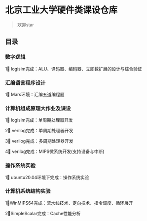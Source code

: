 # 北京工业大学硬件类课设仓库

> 欢迎star
>

## 目录

### 数字逻辑

1⃣️ logisim完成：ALU、译码器、编码器、立即数扩展的设计与综合验证

### 汇编语言程序设计

1⃣️ Mars环境：汇编五道编程题

### 计算机组成原理大作业及课设

1⃣️ logisim完成：单周期处理器开发

2⃣️ verilog完成：单周期处理器开发

3⃣️ verilog完成：多周期处理器开发

4⃣️ verilog完成：MIPS微系统开发(支持设备与中断)

### 操作系统实验

1⃣️ ubuntu20.04环境下完成：操作系统实验

### 计算机系统结构实验

1⃣️WinMIPS64完成：流水线技术、定向技术、指令调度、循环展开

2⃣️SimpleScalar完成：Cache性能分析